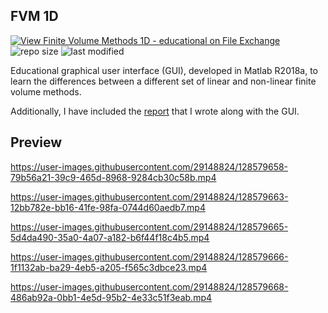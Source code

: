 ## FVM 1D
[![View Finite Volume Methods 1D - educational on File Exchange](https://www.mathworks.com/matlabcentral/images/matlab-file-exchange.svg)](https://es.mathworks.com/matlabcentral/fileexchange/67357-finite-volume-methods-1d-educational)
![repo size](https://img.shields.io/github/repo-size/AlbertoCuadra/FVM_1D)
![last modified](https://img.shields.io/github/last-commit/AlbertoCuadra/FVM_1D)

Educational graphical user interface (GUI), developed in Matlab R2018a, to learn the differences between a different set of linear and non-linear finite volume methods. 

Additionally, I have included the [report](report_ES.pdf) that I wrote along with the GUI.

## Preview



https://user-images.githubusercontent.com/29148824/128579658-79b56a21-39c9-465d-8968-9284cb30c58b.mp4



https://user-images.githubusercontent.com/29148824/128579663-12bb782e-bb16-41fe-98fa-0744d60aedb7.mp4



https://user-images.githubusercontent.com/29148824/128579665-5d4da490-35a0-4a07-a182-b6f44f18c4b5.mp4



https://user-images.githubusercontent.com/29148824/128579666-1f1132ab-ba29-4eb5-a205-f565c3dbce23.mp4



https://user-images.githubusercontent.com/29148824/128579668-486ab92a-0bb1-4e5d-95b2-4e33c51f3eab.mp4
